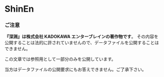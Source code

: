 # ShinEn

### ご注意

**『深淵』は株式会社 KADOKAWA エンターブレインの著作物です**。
その内容を公開することは法的に許されていませんので、データファイルを公開することはできません。

この文章では参照用として一部分のみを公開しています。

当方はデータファイルの公開要求にもお答えできません。ご了承下さい。

####
